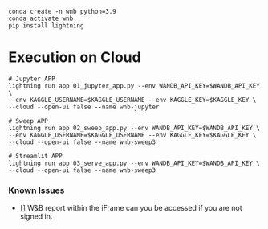 


```
conda create -n wnb python=3.9 
conda activate wnb
pip install lightning
```

# Execution on Cloud

```
# Jupyter APP
lightning run app 01_jupyter_app.py --env WANDB_API_KEY=$WANDB_API_KEY \
--env KAGGLE_USERNAME=$KAGGLE_USERNAME --env KAGGLE_KEY=$KAGGLE_KEY \
--cloud --open-ui false --name wnb-jupyter

# Sweep APP
lightning run app 02_sweep_app.py --env WANDB_API_KEY=$WANDB_API_KEY \
--env KAGGLE_USERNAME=$KAGGLE_USERNAME --env KAGGLE_KEY=$KAGGLE_KEY \
--cloud --open-ui false --name wnb-sweep3

# Streamlit APP
lightning run app 03_serve_app.py --env WANDB_API_KEY=$WANDB_API_KEY \
--cloud --open-ui false --name wnb-sweep3
```

### Known Issues
- [] W&B report within the iFrame can you be accessed if you are not signed in.